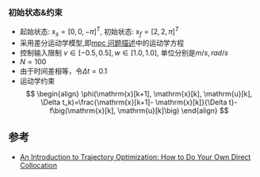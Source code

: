 ### 初始状态&约束

- 起始状态: $\mathrm{x}_s=[0,0,-\pi]^T$, 初始状态: $\mathrm{x}_f=[2,2,\pi]^T$
- 采用差分运动学模型,即[mpc 问题描述](5.mpc问题描述.md)中的运动学方程
- 控制输入限制 $v\in[-0.5,0.5],w\in[1.0,1.0]$, 单位分别是$m/s,rad/s$
- $N=100$
- 由于时间差相等，令$\Delta t = 0.1$
- 运动学约束
  $$
  \begin{align}
  \phi(\mathrm{x}[k+1], \mathrm{x}[k], \mathrm{u}[k], \Delta t_k)=\frac{\mathrm{x}[k+1]- \mathrm{x}[k]}{\Delta t}-f\big(\mathrm{x}[k], \mathrm{u}[k]\big)
  \end{align}
  $$

## 参考

- [An Introduction to Trajectory Optimization: How to Do Your Own Direct Collocation](https://epubs.siam.org/doi/epdf/10.1137/16M1062569)
